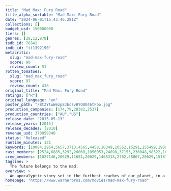 ```yaml
---
title: "Mad Max: Fury Road"
title_alpha_sortable: "Mad Max: Fury Road"
date: "2024-06-01T15:43:46.281Z"
collections: []
budget_usd: 150000000
tiers: []
genres: [28,12,878]
tsdb_id: 76341
imdb_id: "tt1392190"
metacritic:
  slug: "mad-max-fury-road"
  score: 90
  review_count: 51
rotten_tomatoes:
  slug: "mad_max_fury_road"
  score: 97
  review_count: 438
original_title: "Mad Max: Fury Road"
ratings: ["R"]
original_language: "en"
poster_path: "/8tZYtuWezp8JbcsvHYO0O46tFbo.jpg"
production_companies: [174,79,28382,2537]
production_countries: ["AU","US"]
release_date: "2015-05-13"
release_years: [2015]
release_decades: [2010]
revenue_usd: 378858340
status: "Released"
runtime_minutes: 121
keywords: [10084,2964,5657,3713,4565,4458,10349,10562,15291,155499,190954,212516]
cast_members: [2524,6885,3292,26060,1056053,24898,37153,236048,98522,1036288,1278500,102603,44838,59117,82437,1456888,66055]
crew_members: [1027146,20629,11651,20629,1468313,2702,58067,20629,1518756,59774,1451219,1296,8374,66897,1726512]
tagline: >
  The future belongs to the mad.
overview: >
  An apocalyptic story set in the furthest reaches of our planet, in a stark desert landscape where humanity is broken, and most everyone is crazed fighting for the necessities of life. Within this world exist two rebels on the run who just might be able to restore order.
homepage: "https://www.warnerbros.com/movies/mad-max-fury-road"
---
```


